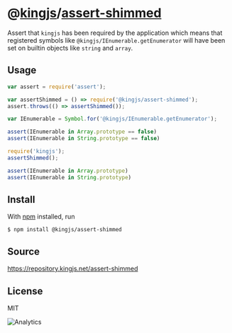 # @[kingjs][@kingjs]/[assert-shimmed][ns0]
Assert that `kingjs` has been required by the application which means that registered symbols like `@kingjs/IEnumerable.getEnumerator` will have been set on builtin objects like `string` and `array`.
## Usage
```js
var assert = require('assert');

var assertShimmed = () => require('@kingjs/assert-shimmed');
assert.throws(() => assertShimmed());

var IEnumerable = Symbol.for('@kingjs/IEnumerable.getEnumerator');

assert(IEnumerable in Array.prototype == false)
assert(IEnumerable in String.prototype == false)

require('kingjs');
assertShimmed();

assert(IEnumerable in Array.prototype)
assert(IEnumerable in String.prototype)
```






## Install
With [npm](https://npmjs.org/) installed, run
```
$ npm install @kingjs/assert-shimmed
```

## Source
https://repository.kingjs.net/assert-shimmed
## License
MIT

![Analytics](https://analytics.kingjs.net/assert-shimmed)

[@kingjs]: https://www.npmjs.com/package/kingjs
[ns0]: https://www.npmjs.com/package/@kingjs/assert-shimmed
